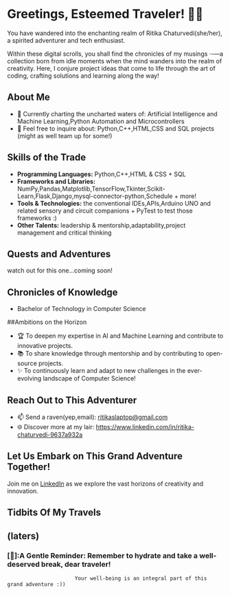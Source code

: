 # Greetings, Esteemed Traveler! 🏰✨

You have wandered into the enchanting realm of Ritika Chaturvedi(she/her), a spirited adventurer and tech enthusiast.

Within these digital scrolls, you shall find the chronicles of my musings ·-—a collection born from idle moments when the mind wanders into the realm of creativity. 
Here, I conjure project ideas that come to life through the art of coding, crafting solutions and learning along the way!

## About Me

- 🌱 Currently charting the uncharted waters of: Artificial Intelligence and Machine Learning,Python Automation and Microcontrollers
- 💬 Feel free to inquire about: Python,C++,HTML,CSS and SQL projects (might as well team up for some!)

## Skills of the Trade

- **Programming Languages:** Python,C++,HTML & CSS + SQL
- **Frameworks and Libraries:** NumPy,Pandas,Matplotlib,TensorFlow,Tkinter,Scikit-Learn,Flask,Django,mysql-connector-python,Schedule + more!
- **Tools & Technologies:** the conventional IDEs,APIs,Arduino UNO and related sensory and circuit companions + PyTest to test those frameworks :) 
- **Other Talents:** leadership & mentorship,adaptability,project management and critical thinking

## Quests and Adventures

watch out for this one...coming soon!

## Chronicles of Knowledge

- Bachelor of Technology in Computer Science 

##Ambitions on the Horizon
- 🏆 To deepen my expertise in AI and Machine Learning and contribute to innovative projects.
- 📚 To share knowledge through mentorship and by contributing to open-source projects.
- ✨ To continuously learn and adapt to new challenges in the ever-evolving landscape of Computer Science!


## Reach Out to This Adventurer

- 📫 Send a raven(yep,email): ritikaslaptop@gmail.com
- 🌐 Discover more at my lair: https://www.linkedin.com/in/ritika-chaturvedi-9637a932a

## Let Us Embark on This Grand Adventure Together!

Join me on [LinkedIn](https://www.linkedin.com/in/ritika-chaturvedi-9637a932a) as we explore the vast horizons of creativity and innovation.

## Tidbits Of My Travels
(laters)
---

### [🥤]:A Gentle Reminder: Remember to hydrate and take a well-deserved break, dear traveler! 
                          Your well-being is an integral part of this grand adventure :))
